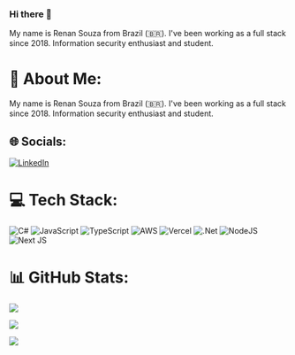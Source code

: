 ### Hi there 👋

My name is Renan Souza from Brazil (🇧🇷). 
I've been working as a full stack since 2018.
Information security enthusiast and student.



# 💫 About Me:
My name is Renan Souza from Brazil (🇧🇷). 
I've been working as a full stack since 2018.
Information security enthusiast and student.


## 🌐 Socials:
[![LinkedIn]([https://img.shields.io/badge/LinkedIn-%230077B5.svg?logo=linkedin&logoColor=white)](https://linkedin.com/in/igrsouza-martins](https://img.shields.io/badge/-LinkedIn-blue?style=flat-square&logo=Linkedin&logoColor=white&link=https://www.linkedin.com/in/orenansouza)](https://www.linkedin.com/in/orenansouza)) 

# 💻 Tech Stack:
![C#](https://img.shields.io/badge/c%23-%23239120.svg?style=flat&logo=c-sharp&logoColor=white) ![JavaScript](https://img.shields.io/badge/javascript-%23323330.svg?style=flat&logo=javascript&logoColor=%23F7DF1E) ![TypeScript](https://img.shields.io/badge/typescript-%23007ACC.svg?style=flat&logo=typescript&logoColor=white) ![AWS](https://img.shields.io/badge/AWS-%23FF9900.svg?style=flat&logo=amazon-aws&logoColor=white) ![Vercel](https://img.shields.io/badge/vercel-%23000000.svg?style=flat&logo=vercel&logoColor=white) ![.Net](https://img.shields.io/badge/.NET-5C2D91?style=flat&logo=.net&logoColor=white) ![NodeJS](https://img.shields.io/badge/node.js-6DA55F?style=flat&logo=node.js&logoColor=white) ![Next JS](https://img.shields.io/badge/Next-black?style=flat&logo=next.js&logoColor=white)

# 📊 GitHub Stats:
![](https://github-readme-stats.vercel.app/api/top-langs/?username=orenansouza&theme=nightowl&hide_border=false&include_all_commits=true&count_private=true&layout=compact)

[![](https://visitcount.itsvg.in/api?id=orenansouza&icon=7&color=5)](https://visitcount.itsvg.in)

![](https://komarev.com/ghpvc/?username=orenansouza)
